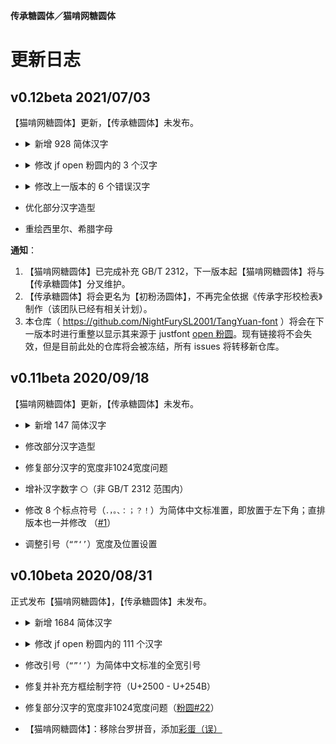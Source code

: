 **传承糖圆体／猫啃网糖圆体**

# 更新日志

## v0.12beta 2021/07/03

【猫啃网糖圆体】更新，【传承糖圆体】未发布。

- <details>
    <summary>新增 928 简体汉字</summary>
    <p>

    - `丬刖卟吖吡吣吲呋呒呓呔呖呲咔咛咣咴哌哐哓哔哕哙哚哜哝哳唑唛唣唪唼啁啐啶喁喈喑喹喽喾嗉嗌嗍嗖嗪嗫嗳嘌嘞嘣嘧嘬嘭噔噜噻圊埝埭埯埸堍堠塄塍塥塬墁墚奁妗妩妪妫姗姹娆娈娲娴婧婵婺媪媵媸嫒嫔嫜嫫嫱嬗嬷宄宓尕屙屺岈岍岙岚岜岢岣岵峁峄峋峤峥崂崞崤崦崮崾嵇嵊嵘嵛嵝嵫嵴嶙帏帔帱帼庀庋庑庥廒弪彀徕忄忏忭忮忾怃怄怅怊怍怼怿恧恸恹恺悝悫悭悱惝憝憷懑懔戤扌扪抟挢捃捋捭掊掭揎揲揸搋搌搛搠搡搿摅摞摭撖撙撸撺擐擗攉攥攮敉敫斓旮旯旰昝晔暧曛朊朐杌枘枞枥枨枰枵柃柙柰柽栀栉栊栌栎栝栳栾桕桠桡桤桫棰椐椟椤楗楱榀榈榉榍槔槟樘樨樯橛橥橹檑殁殂殚殡毪毵毹氆氕氘氚氩氲氵汊汔沔沣沩沭沲泐泔泖泠泶泷泸泺泾洇洎洚洧洮洹浃浍浞浠浼涑涔涞涠涫涿淝淠渎渑湓溆溧溱溻滏滗滟滠滢滹漤漭漶潆潲澉澌澍澶濉濞瀣瀹灞灬炜炱烀烨焐焓焘焯煅煊煳熘熠熳熵爝牦牿犏犟犭犰犴犷狁狍狨狯狲狳狴狺狻猁猕猞猡猢猱猸猹獍獬獯玎玑玢玮玺珑珙珧珩琚琰瑗瑭瑷璁瓯瓴瓿甏甾畀畈畎畲畹疃疒疖疠疬痄痖痦痨痫瘃瘅瘊瘌瘕瘘瘛瘭瘳瘼癃癍癔癯皤盱眍眙眭眵睃睢瞀瞍瞢瞵矬矶矸砑砘砜砟砣砩砬砹砻砼硇硌硖硗硪硭碜碡碥碲碹磉磙磲礅礓礞礤礴礻祜秭稂稃稆稣稹穑穸窀窆窦窨窬窭笪笫笮笱笸筇筘筚筢筻箅箐箢箧箨篚篪簋簏簖籼粜粝粞糁糇糈糌絷綦罴罾羰翥耔耖耠耢耥耧耩耱耵耷聍肜肟肷肼肽胂胍胨胩胪胫胬胲脍脎脒脞脬脶腙腚腠腧腭腼腽膑膦臌舡舣舭舯舴舻舾艄艉艏艹艽艿芏芑芗芘芤芨芪芰芴苁苄苈苊苎苘苠苤苷茇茈茌茏茑茔茕茚茛茳茺荇荛荜荟荥荦荩荪荬莛莜莩莰莳莴莸菔菝菡菥菪菹萁萆萏萑萘萜萦葑葙葜葶葸蒈蒌蒎蒗蒺蒽蓠蓥蓰蔌蔸蔺蕖蕞蕲蕹蕺蕻薷藓蘅蘧蘩蘼虮虼蚍蚧蚨蚴蚺蛏蛐蛑蛘蛱蛲蛳蛴蜞蜣蜮蜱蜾蝈蝥蝰蝻蝼蝽蝾螅螋螓螗螨螬螭螵蟊蟓蟛蟥蟪蠊蠓蠛蠼衤袼裉裎裥裰褙褛褡褰褴觖觞觥觯觳訾趄趑趔趵趸趼趿跗跞跬跸跻跽踅踔踣踯踺踽蹀蹁蹑蹒蹯蹰躐躞酏酡酤酰酴酽酾醅醌醑醭銎銮鋈鍪鏊鐾钅钜钶钸铖铼锍锼镙镟闫闱闳闵闶闾阃阄阆阈阉阊阋阌阍阏阗阙阚隳隽雩霁鞒鞔鞯鞲韪韫韬飑饔饣饨饩饪饫饬饴饷饽馀馄馇馊馑馓馔馕骅骱骶骺髅髌髡髹鬈鬏魈魉鱿鲂鲅鲆鲇鲈鲋鲎鲐鲑鲒鲔鲕鲚鲛鲞鲠鲡鲣鲥鲦鲧鲩鲮鲰鲱鲲鲳鲴鲵鲶鲷鲻鲽鳅鳆鳇鳊鳋鳌鳎鳏鳐鳓鳔鳗鳘鳙鳜鳟鳢鸨鸪鸬鸱鸲鸷鸸鸹鸾鹁鹂鹄鹆鹇鹈鹋鹎鹕鹘鹚鹛鹜鹣鹧鹨鹪鹬鹭鹳黟黢黩黪黾鼍鼢鼷鼹齑龃龅龆龇龈龉龊龌龛`

    </p>
</details>

- <details>
    <summary>修改 jf open 粉圆内的 3 个汉字</summary> 
    <p>

    - 统一简体字：`禅蝉`

    - 错字：`眄`（https://github.com/justfont/open-huninn-font/issues/36）

    </p>
</details>

- <details>
    <summary>修改上一版本的 6 个错误汉字</summary> 
    <p>

    - `痈氽檩慑墒蝤`

    </p>
</details>

- 优化部分汉字造型

- 重绘西里尔、希腊字母

**通知**：

1. 【猫啃网糖圆体】已完成补充 GB/T 2312，下一版本起【猫啃网糖圆体】将与【传承糖圆体】分叉维护。
2. 【传承糖圆体】将会更名为【初粉汤圆体】，不再完全依据《传承字形校检表》制作（该团队已经有相关计划）。
3. 本仓库（ https://github.com/NightFurySL2001/TangYuan-font ）将会在下一版本时进行重整以显示其来源于 justfont [open 粉圆](https://github.com/justfont/huninn)。现有链接将不会失效，但是目前此处的仓库将会被冻结，所有 issues 将转移新仓库。

## v0.11beta 2020/09/18

【猫啃网糖圆体】更新，【传承糖圆体】未发布。

- <details>
    <summary>新增 147 简体汉字</summary>
    <p>

    - `蓟饯靳烬痉侩陇掳潞挛孪幂淖啮沤龋炔鳃墒慑擞僳酞烃疡痈驭蛰亓嘏靥刂刭刿剀剡劂劓亻仉仫伛伢佤仵伥伫伲佴侉侪俦俨俅俜倮偻傥傧傩傺僬儇儋氽籴兖衮脔裒蠃凇阝阢阽阼陉陧邗邛邝邙邡邶郏郅郐郄郇郦郯鄄鄞鄣酃勖巯坌垩垡圩圪圹圮坜垅坫垆坻坭坶垭垌垲垧垴埘埚垸蓦犸骞驵驷驸驺驿驽骀骁骈骊骐骒骓骖骛骜骝骟骠骢骣骥骧杩笃`

    </p>
</details>

- 修改部分汉字造型

- 修复部分汉字的宽度非1024宽度问题

- 增补汉字数字 `〇`（非 GB/T 2312 范围内）

- 修改 8 个标点符号（`．，。、：；？！`）为简体中文标准置，即放置于左下角；直排版本也一并修改 （[#1](https://github.com/NightFurySL2001/TangYuan-font/issues/1)）

- 调整引号（`“”‘’`）宽度及位置设置


## v0.10beta 2020/08/31

正式发布【猫啃网糖圆体】，【传承糖圆体】未发布。

- <details>
    <summary>新增 1684 简体汉字</summary>
    <p>

    - `皑蔼爱肮袄坝罢摆败颁办绊帮绑镑谤饱报鲍辈贝钡狈备惫绷笔毕毙币闭边编贬变辩辫标膘鳖别瘪濒滨宾摈饼拨钵铂驳补财惭灿苍舱仓沧厕侧测层茬诧搀掺馋谗缠铲产阐颤场尝长偿肠畅钞车彻郴尘陈衬撑惩诚骋迟驰齿炽宠踌筹绸橱锄雏滁础储处传疮闯创锤纯绰词赐聪囱丛凑蹿窜错达带贷单郸掸惮诞弹挡荡捣岛导邓敌涤缔颠垫电钓调谍叠钉顶锭订丢东动栋侗冻犊读赌镀锻缎兑队对顿钝掇夺垛鹅额讹恶饿尔饵贰发罚阀珐矾钒烦贩饭访纺飞诽废费纷坟奋愤粪枫锋风疯冯缝讽凤肤辐涪抚辅赋负讣妇缚该钙秆赣刚钢纲岗镐搁鸽阁铬给龚宫巩贡钩沟购够蛊顾剐关观馆惯贯规归龟闺轨诡贵刽辊滚锅过骇韩汉阂鹤贺轰鸿红壶护沪户哗华话欢环还缓换唤痪焕涣谎挥辉毁贿秽烩汇讳诲绘荤浑获货祸击积饥讥鸡绩缉辑级挤剂济计记际继纪夹荚颊贾钾驾歼监坚笺间艰缄茧检碱硷拣捡简俭减槛鉴贱见键舰剑渐溅涧浆桨奖讲酱胶浇骄娇搅铰矫侥饺缴绞轿较秸阶节结诫紧锦仅谨进劲荆鲸经颈镜竞净纠驹举锯剧鹃绢撅觉诀绝钧军骏开凯颗壳课垦恳抠库裤挎块宽矿旷亏岿窥馈溃扩阔赖蓝栏拦篮阑兰澜谰揽览懒缆烂滥捞劳涝乐镭垒类篱鲤丽厉砾历傈沥俩联莲连镰涟敛脸链炼练两辆谅疗辽镣猎临邻鳞赁龄铃灵领馏刘龙聋咙笼垄拢娄搂篓卢颅庐卤虏鲁赂录陆驴吕铝侣缕虑滤绿峦滦抡轮伦仑沦纶论萝罗逻锣箩骡骆络妈玛码蚂马骂吗买卖迈瞒馒满谩锚铆贸镁门闷们锰谜觅绵缅庙灭悯闽鸣铭谬谋亩呐钠纳难挠脑恼闹馁拟腻蔫撵酿鸟聂镊镍柠狞拧泞钮纽脓浓农疟诺鸥呕盘庞耪赔喷鹏骗飘频贫评泼颇铺谱脐齐骑岂启讫牵钎铅迁签谦钱钳谴堑枪呛墙蔷强抢锹桥乔侨翘窍钦亲轻氢倾顷请庆琼穷趋驱颧权劝鹊让饶绕热韧认纫荣绒软锐闰润萨赛叁伞丧骚扫涩杀纱筛删闪陕赡缮伤赏烧绍赊摄设绅审婶肾渗绳师狮诗时蚀实识驶势释饰视试兽输书赎术树竖帅谁顺说硕烁丝饲耸怂颂讼诵苏诉肃虽绥岁孙损缩琐锁獭挞态摊贪瘫滩坛谭谈汤烫绦讨腾誊锑题屉贴铁厅铜统头秃图团颓蜕鸵驮驼椭洼袜顽韦违围为潍维苇伟伪纬谓卫闻纹稳问挝蜗涡窝卧呜钨乌诬芜吴坞雾务误锡牺袭习铣戏细虾辖锨鲜纤贤衔闲显险现县馅宪线厢镶乡详响项萧嚣销晓啸协胁谐泻谢锌衅兴汹锈绣须许绪续轩悬选癣绚勋询寻驯汛训讯逊压鸦鸭蚜哑亚讶盐严颜阎艳厌砚谚验鸯杨扬阳养样摇尧窑谣药爷页业铱颐遗仪蚁艺亿忆义诣议谊译绎荫阴银饮隐樱婴鹰应缨莹萤营荧蝇赢颖哟拥忧邮铀诱舆鱼渔娱屿语狱预鸳辕园员圆缘远约跃钥阅郧陨运蕴酝晕杂灾载攒暂赞赃脏凿枣责择则泽贼赠轧铡闸栅诈斋债毡盏斩辗崭栈战绽张涨帐账胀赵辙锗这贞针侦诊镇阵挣睁狰帧郑证织职执纸挚掷帜质钟终肿众诌轴皱骤诸诛烛瞩贮铸驻专砖转赚桩妆锥赘坠缀谆浊兹资渍综总纵邹诅组钻亍丌乇鼗芈啬厍厣赝匦匮赜卣劁劐伧佧侬俪偾僦佥黉冁訇凫亵讠讦讧讪讴讵讷诂诃诋诏诎诒诓诔诖诘诙诜诟诠诤诨诩诮诰诳诶诹诼诿谀谂谄谇谌谏谑谒谔谕谖谙谛谘谝谟谠谡谥谧谪谫谮谯谲谳谵谶卺陔邬邴邳邺邾郓郜郗郫郾鄢鄯酆刍奂劢勐勰凼墼埏埙埽堞芄芾苋苌苕荑荞荠荨荭荮莶莺莼蒇蒉蓣蔹蕤薅夼尥尴掼揿撄撷擀甙叽呗呙咂呤咝哒唠唢啧啭嗵辔嘁嘤嚯囵帻幞岖岘岽崃豳巅猃猬饧馍馐庳赓廑廪怆恻恽惬愦闩闼阒阕阖浈浏浒浔渖渌潇潋濑瀵灏辶迓迕迮迳逄逦逭逯遄彐彘屦羼艴娅嫠尜骘纟纡纣纥纨纩纭纰纾绀绁绂绉绋绌绐绔绗绛绠绡绨绫绮绯绱绲缍绶绺绻绾缁缂缃缇缈缋缌缏缑缒缗缙缜缛缟缡缢缣缤缥缦缧缪缫缬缭缯缰缱缲缳缵珏顼珲琏璎瓒璺杈枧枭桢桦棂棼椠榄榇槠樾橐橼檩獒殇殒殓殛轫轭轱轲轳轵轶轸轷轹轺轼轾辁辂辄辇辋辍辎辏辘辚軎戋戗戥戬昙晖贲贳贶贻贽赀赅赆赈赉赇赍赕赙觇觊觋觌觎觏觐觑牮犋挲氅氇氍氡牍虢胧脲膪欤飒飓飕飙飚毂炀炝焖煺扃祯戆肀砀砉砗碛眚眢睐睑罱羁蠲钆钇钋钊钌钍钏钐钔钗钕钚钛钣钤钫钪钭钬钯钰钲钴钷钹钺钼钽钿铄铈铉铊铋铌铍铎铐铑铒铕铗铙铘铛铞铟铠铢铤铥铧铨铪铩铫铮铯铳铴铵铷铹铽铿锃锂锆锇锉锊锎锏锒锓锔锕锖锘锛锝锞锟锢锪锫锩锬锱锲锴锶锷锸锾锿镂锵镄镅镆镉镌镎镏镒镓镔镖镗镘镛镞镝镡镢镤镥镦镧镨镩镪镫镬镯镱镲镳锺秫瓞鸠鸢鸩鸫鸶鸺鹉鹌鹑鹗鹞鹦鹩鹫鹱疰瘗瘥瘿瘵瘾癞癫窳裆裢裣襻皲聃聩顸颀颃颉颌颍颏颔颚颛颞颟颡颢颥颦虿虺蚬蝤罂笕笤笾箦箫篑簦籁舄袅羟翮趱豇鹾跄跷跹踬躏躜觫靓雳霭龀鼋雒雠錾鎏鲟鲢鲨鲫鲭鲺鲼鳄鳍鳕鳝鞑髋魇飨餍鬓麽麇黧鼽齄`

    </p>
</details>

- <details>
    <summary>修改 jf open 粉圆内的 111 个汉字</summary> 
    <p>

    - 辵部【猫啃网糖圆体】：`巡暹槌燧篷糙腿蓬褪迂迄迅迎近返迢迤迥迦迨迩迪迫迭述迷迸迹追退送适逃逅逆逋逍透逐逑递途逖逗通逛逝逞速造逡逢逮逵逶逸逼逾遁遂遇遍遏遐遑遒道遘遛遢遣遥遨遭遮遴遵遽避邀邂邃邈邋醚随隧髓`

    - 其他：`善膳蟮禄剥寝化花靴冒帽丰墟将辨径滞茎蘸赧画当毋`

    </p>
</details>

- 修改引号（`“”‘’`）为简体中文标准的全宽引号

- 修复并补充方框绘制字符（U+2500 - U+254B）

- 修复部分汉字的宽度非1024宽度问题（[粉圆#22](https://github.com/justfont/open-huninn-font/issues/22)）

- 【猫啃网糖圆体】：移除台罗拼音，添加[彩蛋（误）](https://maoken.com/tangyuan)